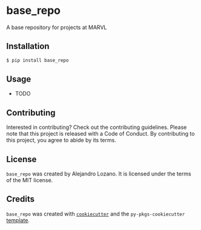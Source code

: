 # base_repo

A base repository for projects at MARVL

## Installation

```bash
$ pip install base_repo
```

## Usage

- TODO

## Contributing

Interested in contributing? Check out the contributing guidelines. Please note that this project is released with a Code of Conduct. By contributing to this project, you agree to abide by its terms.

## License

`base_repo` was created by Alejandro Lozano. It is licensed under the terms of the MIT license.

## Credits

`base_repo` was created with [`cookiecutter`](https://cookiecutter.readthedocs.io/en/latest/) and the `py-pkgs-cookiecutter` [template](https://github.com/py-pkgs/py-pkgs-cookiecutter).
